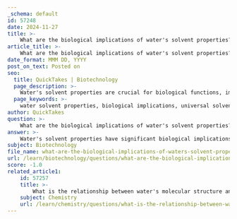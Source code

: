 ```yaml
---
_schema: default
id: 57248
date: 2024-11-27
title: >-
    What are the biological implications of water's solvent properties?
article_title: >-
    What are the biological implications of water's solvent properties?
date_format: MMM DD, YYYY
post_on_text: Posted on
seo:
  title: QuickTakes | Biotechnology
  page_description: >-
    Water's solvent properties are crucial for biological functions, impacting biochemical reactions, nutrient transport, protein stability, cell structure, and metabolic processes.
  page_keywords: >-
    water solvent properties, biological implications, universal solvent, biochemical reactions, nutrient transport, protein folding, cellular structure, turgidity, metabolic reactions, pH regulation, buffering, life support
author: QuickTakes
question: >-
    What are the biological implications of water's solvent properties?
answer: >-
    Water's solvent properties have significant biological implications that are crucial for the functioning of living organisms. Here are some key points regarding these implications:\n\n1. **Universal Solvent**: Water is often referred to as the "universal solvent" because it can dissolve a wide range of substances, including salts, sugars, acids, and gases. This property is primarily due to its polar nature, which allows it to interact with various molecules. For instance, ions like sodium chloride (NaCl) and polar molecules like glucose readily dissolve in water, facilitating essential biochemical reactions within cells.\n\n2. **Medium for Biochemical Reactions**: In living systems, water serves as a medium for numerous biochemical reactions. It not only dissolves reactants but can also act as a reactant or product itself. The high concentration of water in cells can influence the equilibrium of chemical reactions, thereby affecting metabolic processes.\n\n3. **Transport of Nutrients and Waste**: Water's solvent properties enable it to transport dissolved nutrients, gases (like oxygen), and waste products throughout the body. This is vital for cellular respiration and the removal of metabolic waste, ensuring that cells maintain homeostasis and proper function.\n\n4. **Role in Protein Folding and Function**: Water plays a critical role in the folding and stability of proteins. The interactions between water molecules and amino acids influence protein conformation, which is essential for their biological activity. Additionally, water's ability to form hydrogen bonds contributes to the structural integrity of biomolecules.\n\n5. **Cellular Structure and Turgidity**: Water is a major component of cells, contributing to their shape and structural integrity. It helps maintain turgidity in plant cells, which is essential for plant health and growth. The pressure exerted by water within the cell walls supports the plant's structure and enables it to stand upright.\n\n6. **Metabolite in Reactions**: Water is involved in various metabolic reactions, including hydrolysis and condensation reactions. These processes are fundamental for the synthesis and breakdown of biomolecules, such as carbohydrates, proteins, and nucleic acids.\n\n7. **pH Regulation and Buffering**: Water contributes to the regulation of pH in biological systems. It can participate in acid-base reactions, helping to maintain the pH balance necessary for optimal enzyme activity and metabolic processes.\n\nIn summary, water's solvent properties are integral to many biological functions, including facilitating chemical reactions, transporting substances, maintaining cellular structure, and regulating metabolic processes. Its unique molecular characteristics enable it to support life in diverse and complex ways.
subject: Biotechnology
file_name: what-are-the-biological-implications-of-waters-solvent-properties.md
url: /learn/biotechnology/questions/what-are-the-biological-implications-of-waters-solvent-properties
score: -1.0
related_article1:
    id: 57257
    title: >-
        What is the relationship between water's molecular structure and its ability to form hydrogen bonds?
    subject: Chemistry
    url: /learn/chemistry/questions/what-is-the-relationship-between-waters-molecular-structure-and-its-ability-to-form-hydrogen-bonds
---
```


&nbsp;